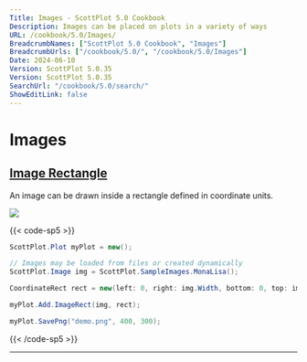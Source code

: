 ```yaml
---
Title: Images - ScottPlot 5.0 Cookbook
Description: Images can be placed on plots in a variety of ways
URL: /cookbook/5.0/Images/
BreadcrumbNames: ["ScottPlot 5.0 Cookbook", "Images"]
BreadcrumbUrls: ["/cookbook/5.0/", "/cookbook/5.0/Images"]
Date: 2024-06-10
Version: ScottPlot 5.0.35
Version: ScottPlot 5.0.35
SearchUrl: "/cookbook/5.0/search/"
ShowEditLink: false
---
```


# Images


<h2><a href='/cookbook/5.0/Images/ImageRectQuickstart'>Image Rectangle</a></h2>

An image can be drawn inside a rectangle defined in coordinate units.

[![](/cookbook/5.0/images/ImageRectQuickstart.png?240610190353)](/cookbook/5.0/images/ImageRectQuickstart.png?240610190353)

{{< code-sp5 >}}

```cs
ScottPlot.Plot myPlot = new();

// Images may be loaded from files or created dynamically
ScottPlot.Image img = ScottPlot.SampleImages.MonaLisa();

CoordinateRect rect = new(left: 0, right: img.Width, bottom: 0, top: img.Height);

myPlot.Add.ImageRect(img, rect);

myPlot.SavePng("demo.png", 400, 300);

```

{{< /code-sp5 >}}

<hr class='my-5 invisible'>

